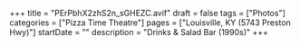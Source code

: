 +++
title = "PErPbhX2zhS2n_sGHEZC.avif"
draft = false
tags = ["Photos"]
categories = ["Pizza Time Theatre"]
pages = ["Louisville, KY (5743 Preston Hwy)"]
startDate = ""
description = "Drinks & Salad Bar (1990s)"
+++
